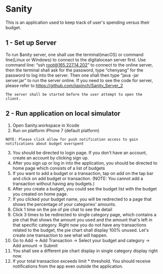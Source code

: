 # Sanity

This is an application used to keep track of user's spending versus their budget. 

## 1 - Set up Server
  To run $anity server, one shall use the terminal(macOS) or command line(Linux or Windows) to connect to the digitalocean server first. Use command line: “ssh root@165.227.14.202” to connect to the online server, then the terminal shall ask for the password, type “chenyang” for the password to log into the server. Then one shall then type “java -jar server.jar” to run the server online. 
  If you need to see the code for server, please refer to https://github.com/jiaxinch/Sanity_Server_2

```
The server shall be started before the user attempt to open the client.
```

## 2 - Run application on local simulator
  1) Open Sanity.workspace in Xcode
  2) Run on platform iPhone 7 (default platform)
  ```
  NOTE: Please click allow for push notification access to gain notifications about budget overspent
  ```
  3) You should be directed to login page. If you don't have an account, create an account by clicking sign up.
  4) After you sign up or log in into the application, you should be directed to home page which consists of a list of budgets
  5) If you want to add a budget or a transaction, tap on add on the tap bar and click on add budget or transaction. (NOTE: You cannot add a transaction without having any budgets.)
  6) After you create a budget, you could see the budget list with the budget you created on home page.
  7) If you clicked your budget name, you will be redirected to a page that shows the percentage of your categories' amounts.
  8) Click 1 time on the pie of pie chat to see the detail
  9) Click 3 times to be redirected to single category page, which contains a pie chat that shows the amount you used and the amount that's left in that specific category. Right now you do not have any transactions related to the budget, the pie chart shall display 100% unused. Let's create one transaction to see what will happen.
  10) Go to Add -> Add Transaction -> Select your budget and category -> Add amount -> Submit
  11) You shall see a different pie chart display in single category display right now.
  12) If your total transaction exceeds limit * threshold. You should receive notifications from the app even outside the application.
  
